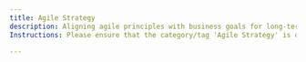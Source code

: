 ```yaml
---
title: Agile Strategy
description: Aligning agile principles with business goals for long-term success.
Instructions: Please ensure that the category/tag 'Agile Strategy' is only applied to content that aligns agile principles with business goals for long-term success.

---
```


